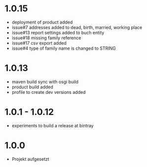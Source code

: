 # 1.0.15

* deployment of product added
* issue#7 addresses added to dead, birth, married, working place
* issue#13 report settings added to buch entity
* issue#18 missing family reference
* issue#17 csv export added
* issue#4 type of family name is changed to STRING

# 1.0.13

* maven build sync with osgi build 
* product build added
* profile to create dev versions added

# 1.0.1 - 1.0.12

* experiments to build a release at bintray

# 1.0.0

* Projekt aufgesetzt
 
